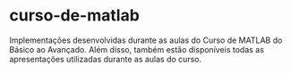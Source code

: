 # curso-de-matlab
Implementações desenvolvidas durante as aulas do Curso de MATLAB do Básico ao Avançado. Além disso, também estão disponíveis todas as apresentações utilizadas durante as aulas do curso.
